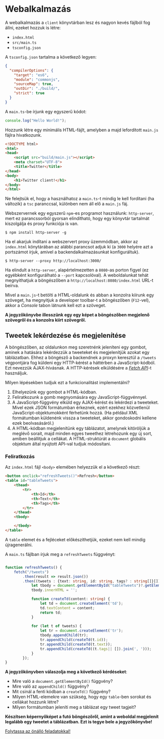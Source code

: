 # Webalkalmazás

A webalkalmazás a `client` könyvtárban lesz és nagyon kevés fájlból fog állni, ezeket hozzuk is létre: 
* `index.html`
* `src/main.ts`
* `tsconfig.json`

A `tsconfig.json` tartalma a következő legyen:

```json
{
  "compilerOptions": {
    "target": "es6",
    "module": "commonjs",
    "sourceMap": true,
    "outDir": "./build/",
    "strict": true
  }
}
```

A `main.ts`-be írjunk egy egyszerű kódot: 

```ts
console.log("Hello World!");
```

Hozzunk létre egy minimális HTML-fájlt, amelyben a majd lefordított `main.js` fájlra hivatkozunk.

```html
<!DOCTYPE html>
<html>
<head>
    <script src="build/main.js"></script>
    <meta charset="UTF-8">
    <title>Twitter</title>
</head>
<body>
    <h1>Twitter client!</h1>
</body>
</html>
```

Ne felejtsük el, hogy a használhatoz a `main.ts`-t mindig le kell fordítani (ha változik) a `tsc` paranccsal, különben nem áll elő a `main.js` fáj.

Webszervernek egy egyszerű `npm`-es programot használunk: `http-server`, mert ez parancssorból gyorsan elindítható, hogy egy könyvtár tartalmát kiszolgálja és proxy funkciója is van. 

```shell
$ npm install http-server -g
```

Ha el akarjuk indítani a webszervert proxy üzemmódban, akkor az `index.html` könytárában az alábbi parancsot adjuk ki (a `3000` helyére azt a portszámot írjuk, amivel a backendalkalmazásunkat konfiguráltuk).

```shell
$ http-server --proxy http://localhost:3000/
```

Ha elindult a `http-server`, alapértelmezetten a `8080`-as porton figyel (ez egyébként konfigurálható a `--port` kapcsolóval). A weboldalunkat tehát megnyithatjuk a böngészőben a `http://localhost:8080/index.html` URL-t beírva. 

Mivel a `main.js`-t betölti a HTML-oldalunk és abban a konzolra kiírunk egy szöveget, ha megnyitjuk a developer toolbar-t a böngészőben (`F12`-vel), akkor a *Console* tabon látnunk kell ezt a szöveget. 

**A jegyzőkönyvbe illesszünk egy egy képet a böngészőben megjelenő szövegről és a konzolra kiírt szövegről.**

## Tweetek lekérdezése és megjelenítése

A böngészőben, az oldalunkon meg szeretnénk jeleníteni egy gombot, aminek a hatására lekérdezzük a tweeteket és megjelenítjük azokat egy táblázatban. Ehhez a böngésző a backendnek a proxyn keresztül a `/tweets` végpontjára fog küldeni egy HTTP-kérést a háttérben a JavaScript-kódból. Ezt nevezzük AJAX-hívásnak. A HTTP-kérések elküldésére a [*Fetch API*](https://developer.mozilla.org/en-US/docs/Web/API/Fetch_API)-t használjuk.

Milyen lépésekben tudjuk ezt a funkcionalitást implementálni? 
1. Elhelyezünk egy gombot a HTML-kódban. 
1. Feliratkozunk a gomb megnyomására egy JavaScript-függvénnyel. 
1. A JavaScript-függvény elküld egy AJAX-kérést és lekérdezi a tweeteket. Mivel ezek JSON formátumban érkeznek, ezért ezekhez közvetlenül JavaScript-objektumokként férhetünk hozzá. (Ha például XML formátumban küldenénk vissza a tweeteket, akkor gondoskodni kellene ezek beolvasásáról.)
1. A HTML-kódban megjelenítünk egy táblázatot, amelynek kitöröljük a meglévő sorait, majd minden egyes tweethez létrehozunk egy új sort, amiben beállítjuk a cellákat. A HTML-struktúrát a `document` globális objektum által nyújtott API-val tudjuk módosítani. 

### Feliratkozás

Az `index.html` fájl `<body>` elemében helyezzük el a következő részt: 

```html
<button onclick="refreshTweets()">Refresh</button>
<table id="tableTweets">
    <thead>
        <tr>
            <th>Id</th>
            <th>Text</th>
            <th>Tags</th>
        </tr>
    </thead>
    <tbody>

    </tbody>
</table>
```

A `table` elemet és a fejléceket előkészíthetjük, ezeket nem kell mindig újragenerálni. 

A `main.ts` fájlban írjuk meg a `refreshTweets` függvényt:

```ts

function refreshTweets() {
    fetch("/tweets")
        .then(result => result.json())
        .then((tweets : {text: string, id: string, tags? : string[]}[]) => {
            let tbody = document.getElementById("tableTweets")?.getElementsByTagName("tbody")[0]!;
            tbody.innerHTML = '';

            function createTd(content: string) {
                let td = document.createElement('td');
                td.textContent = content;
                return td;
            }
            
            for (let t of tweets) {
                let tr = document.createElement('tr');
                tbody.appendChild(tr);
                tr.appendChild(createTd(t.id));
                tr.appendChild(createTd(t.text));
                tr.appendChild(createTd((t.tags|| []).join(', ')));
            }
        });
}
```

**A jegyzőkönyvben válaszolja meg a következő kérdéseket**: 
* Mire való a `document.getElementById()` függvény? 
* Mire való az `appendChild()` függvény? 
* Mit csinál a fenti kódban a `createTd()` függvény?
* Milyen HTML-elemekre van szükség, hogy egy `table`-ben sorokat és cellákat hozzunk létre? 
* Milyen formátumban jeleníti meg a táblázat egy tweet tagjeit? 

**Készítsen képernyőképet a futó böngészőről, amint a weboldal megjelenít legalább egy tweetet a táblázatban. Ezt is tegye bele a jegyzőkönyvbe!**

[Folytassa az önálló feladatokkal!](feladat3.md)


